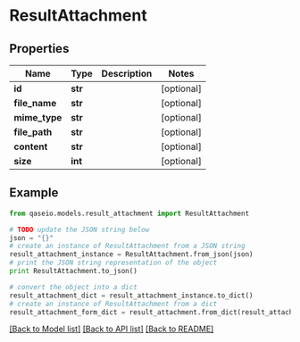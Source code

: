 # ResultAttachment


## Properties

Name | Type | Description | Notes
------------ | ------------- | ------------- | -------------
**id** | **str** |  | [optional] 
**file_name** | **str** |  | [optional] 
**mime_type** | **str** |  | [optional] 
**file_path** | **str** |  | [optional] 
**content** | **str** |  | [optional] 
**size** | **int** |  | [optional] 

## Example

```python
from qaseio.models.result_attachment import ResultAttachment

# TODO update the JSON string below
json = "{}"
# create an instance of ResultAttachment from a JSON string
result_attachment_instance = ResultAttachment.from_json(json)
# print the JSON string representation of the object
print ResultAttachment.to_json()

# convert the object into a dict
result_attachment_dict = result_attachment_instance.to_dict()
# create an instance of ResultAttachment from a dict
result_attachment_form_dict = result_attachment.from_dict(result_attachment_dict)
```
[[Back to Model list]](../README.md#documentation-for-models) [[Back to API list]](../README.md#documentation-for-api-endpoints) [[Back to README]](../README.md)


